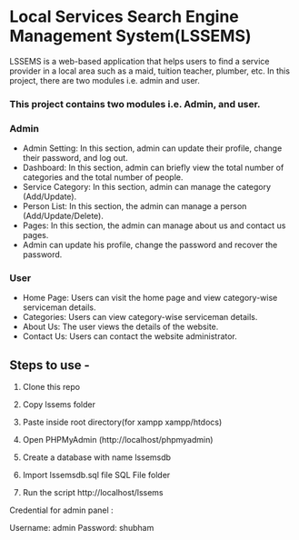 
# Local Services Search Engine Management System(LSSEMS) 
LSSEMS is a web-based application that helps users to find a service provider in a local area such as a maid, tuition teacher, plumber, etc. In this project, there are two modules i.e. admin and user.

### This project contains two modules i.e. Admin, and user.

### Admin

- Admin Setting:  In this section, admin can update their profile, change their password, and log out.
- Dashboard:  In this section, admin can briefly view the total number of categories and the total number of people.
- Service Category: In this section, admin can manage the category (Add/Update).
- Person List: In this section, the admin can manage a person (Add/Update/Delete).
- Pages: In this section, the admin can manage about us and contact us pages.
- Admin can update his profile, change the password and recover the password.

### User

- Home Page: Users can visit the home page and view category-wise serviceman details.
- Categories: Users can view category-wise serviceman details.
- About Us: The user views the details of the website.
- Contact Us: Users can contact the website administrator.


## Steps to use -

1. Clone this repo

2. Copy lssems folder

3. Paste inside root directory(for xampp xampp/htdocs)

4. Open PHPMyAdmin (http://localhost/phpmyadmin)

5. Create a database with name lssemsdb

6. Import lssemsdb.sql file SQL File folder

7. Run the script http://localhost/lssems 

Credential for admin panel :

Username: admin
Password: shubham